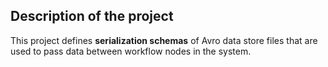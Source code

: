 Description of the project
--------------------------
This project defines **serialization schemas** of Avro data store files that are used to pass data between workflow nodes in the system.
